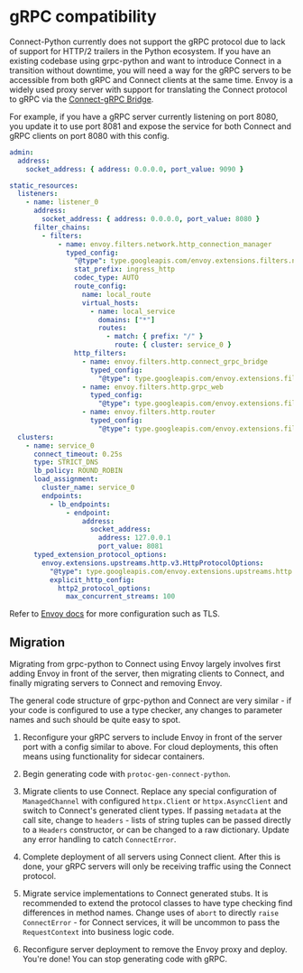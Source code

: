 # gRPC compatibility

Connect-Python currently does not support the gRPC protocol due to lack of support for HTTP/2 trailers
in the Python ecosystem. If you have an existing codebase using grpc-python and want to introduce Connect
in a transition without downtime, you will need a way for the gRPC servers to be accessible from both
gRPC and Connect clients at the same time. Envoy is a widely used proxy server with support for translating
the Connect protocol to gRPC via the [Connect-gRPC Bridge](https://www.envoyproxy.io/docs/envoy/latest/configuration/http/http_filters/connect_grpc_bridge_filter).

For example, if you have a gRPC server currently listening on port 8080, you update it to use port 8081
and expose the service for both Connect and gRPC clients on port 8080 with this config.

```yaml
admin:
  address:
    socket_address: { address: 0.0.0.0, port_value: 9090 }

static_resources:
  listeners:
    - name: listener_0
      address:
        socket_address: { address: 0.0.0.0, port_value: 8080 }
      filter_chains:
        - filters:
            - name: envoy.filters.network.http_connection_manager
              typed_config:
                "@type": type.googleapis.com/envoy.extensions.filters.network.http_connection_manager.v3.HttpConnectionManager
                stat_prefix: ingress_http
                codec_type: AUTO
                route_config:
                  name: local_route
                  virtual_hosts:
                    - name: local_service
                      domains: ["*"]
                      routes:
                        - match: { prefix: "/" }
                          route: { cluster: service_0 }
                http_filters:
                  - name: envoy.filters.http.connect_grpc_bridge
                    typed_config:
                      "@type": type.googleapis.com/envoy.extensions.filters.http.connect_grpc_bridge.v3.FilterConfig
                  - name: envoy.filters.http.grpc_web
                    typed_config:
                      "@type": type.googleapis.com/envoy.extensions.filters.http.grpc_web.v3.GrpcWeb
                  - name: envoy.filters.http.router
                    typed_config:
                      "@type": type.googleapis.com/envoy.extensions.filters.http.router.v3.Router
  clusters:
    - name: service_0
      connect_timeout: 0.25s
      type: STRICT_DNS
      lb_policy: ROUND_ROBIN
      load_assignment:
        cluster_name: service_0
        endpoints:
          - lb_endpoints:
              - endpoint:
                  address:
                    socket_address:
                      address: 127.0.0.1
                      port_value: 8081
      typed_extension_protocol_options:
        envoy.extensions.upstreams.http.v3.HttpProtocolOptions:
          "@type": type.googleapis.com/envoy.extensions.upstreams.http.v3.HttpProtocolOptions
          explicit_http_config:
            http2_protocol_options:
              max_concurrent_streams: 100
```

Refer to [Envoy docs](https://www.envoyproxy.io/docs/envoy/latest/intro/arch_overview/security/ssl) for more configuration such
as TLS.

## Migration

Migrating from grpc-python to Connect using Envoy largely involves first adding Envoy in front of the server,
then migrating clients to Connect, and finally migrating servers to Connect and removing Envoy.

The general code structure of grpc-python and Connect are very similar - if your code is configured to use a
type checker, any changes to parameter names and such should be quite easy to spot.

1. Reconfigure your gRPC servers to include Envoy in front of the server port with a config similar to above.
   For cloud deployments, this often means using functionality for sidecar containers.

1. Begin generating code with `protoc-gen-connect-python`.

1. Migrate clients to use Connect. Replace any special configuration of `ManagedChannel` with configured `httpx.Client` or
   `httpx.AsyncClient` and switch to Connect's generated client types. If passing `metadata` at the call site, change
   to `headers` - lists of string tuples can be passed directly to a `Headers` constructor, or can be changed to a raw
   dictionary. Update any error handling to catch `ConnectError`.

1. Complete deployment of all servers using Connect client. After this is done, your gRPC servers will only
   be receiving traffic using the Connect protocol.

1. Migrate service implementations to Connect generated stubs. It is recommended to extend the protocol classes
   to have type checking find differences in method names. Change uses of `abort` to directly `raise ConnectError` -
   for Connect services, it will be uncommon to pass the `RequestContext` into business logic code.

1. Reconfigure server deployment to remove the Envoy proxy and deploy. You're done! You can stop generating code with
   gRPC.
